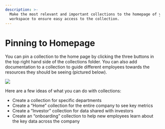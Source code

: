 ```yaml
---
description: >-
  Make the most relevant and important collections to the homepage of your
  workspace to ensure easy access to the collection.
---
```


# Pinning to Homepage

You can pin a collection to the home page by clicking the three buttons in the top right hand side of the collections folder. You can also add documentation to a collection to guide different employees towards the resources they should be seeing (pictured below).

![](https://downloads.intercomcdn.com/i/o/392615124/b33718833dfe09d4164ddfe7/Screen+Shot+2021-09-21+at+11.24.39+AM.png)

Here are a few ideas of what you can do with collections:

* Create a collection for specific departments
* Create a “Home” collection for the entire company to see key metrics
* Create a “Investor” collection for data shared with investors
* Create an “onboarding” collection to help new employees learn about the key data across the company
